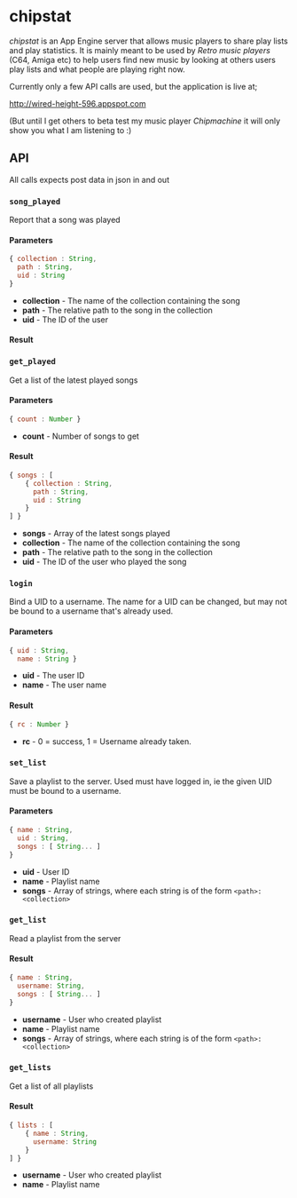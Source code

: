 chipstat
========

*chipstat* is an App Engine server that allows music players to share play lists and play statistics.
It is mainly meant to be used by *Retro music players* (C64, Amiga etc) to help users find new music by
looking at others users play lists and what people are playing right now.

Currently only a few API calls are used, but the application is live at;

http://wired-height-596.appspot.com

(But until I get others to beta test my music player *Chipmachine* it will only show you what I am listening to :)


## API

All calls expects post data in json in and out

### `song_played`

Report that a song was played 

#### Parameters
```javascript
{ collection : String,
  path : String,
  uid : String
} 
```

* **collection** - The name of the collection containing the song
* **path** - The relative path to the song in the collection
* **uid** - The ID of the user

#### Result


### `get_played`

Get a list of the latest played songs

#### Parameters
```javascript
{ count : Number }
```

* **count** - Number of songs to get

#### Result
```javascript
{ songs : [
	{ collection : String,
	  path : String,
	  uid : String
	} 
] }
```

* **songs** - Array of the latest songs played
* **collection** - The name of the collection containing the song
* **path** - The relative path to the song in the collection
* **uid** - The ID of the user who played the song


### `login`

Bind a UID to a username. The name for a UID can be changed, but may not be bound
to a username that's already used.

#### Parameters
```javascript
{ uid : String,
  name : String }
```

* **uid** - The user ID
* **name** - The user name

#### Result
```javascript
{ rc : Number }
```

* **rc** - 0 = success, 1 = Username already taken.

### `set_list`

Save a playlist to the server. Used must have logged in, ie the given UID must be bound
to a username.

#### Parameters
```javascript
{ name : String,
  uid : String,
  songs : [ String... ]
}
```
* **uid** - User ID
* **name** - Playlist name
* **songs** - Array of strings, where each string is of the form `<path>:<collection>`


### `get_list`

Read a playlist from the server

#### Result
```javascript
{ name : String,
  username: String,
  songs : [ String... ]
}
```
* **username** - User who created playlist
* **name** - Playlist name
* **songs** - Array of strings, where each string is of the form `<path>:<collection>`

### `get_lists`

Get a list of all playlists

#### Result
```javascript
{ lists : [ 
	{ name : String,
      username: String
    }
] }
```
* **username** - User who created playlist
* **name** - Playlist name


